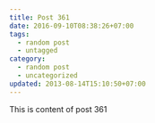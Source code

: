 ```yaml
---
title: Post 361
date: 2016-09-10T08:38:26+07:00
tags:
  - random post
  - untagged
category:
  - random post
  - uncategorized
updated: 2013-08-14T15:10:50+07:00
---
```

This is content of post 361